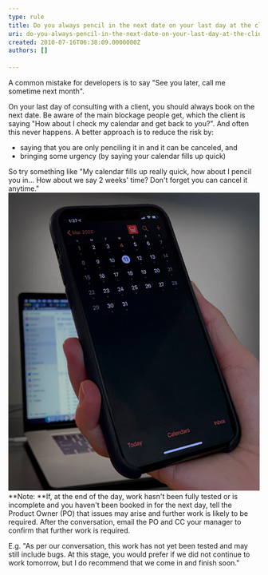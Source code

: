 ```yaml
---
type: rule
title: Do you always pencil in the next date on your last day at the client?
uri: do-you-always-pencil-in-the-next-date-on-your-last-day-at-the-client
created: 2010-07-16T06:38:09.0000000Z
authors: []

---
```


A common mistake for developers is to say "See you later, call me sometime next month". <br>
 
On your last day of consulting with a client, you should always book on the next date. Be aware of the main blockage people get, which the client is saying "How about I check my calendar and get back to you?". And often this never happens.
 A better approach is to reduce the risk by:  
- saying that you are only penciling it in and it can be canceled, and
- bringing some urgency (by saying your calendar fills up quick)


So try something like "My calendar fills up really quick, how about I pencil you in... How about we say 2 weeks' time? Don't forget you can cancel it anytime."
![ Plan ahead at the end of your day eg. "How about we pencil in my next visit, say 2 weeks' time?" ](mobile-calendar.jpg)
**Note: **If, at the end of the day, work hasn't been fully tested or is incomplete and you haven't been booked in for the next day, tell the Product Owner (PO) that issues may arise and further work is likely to be required. After the conversation, email the PO and CC your manager to confirm that further work is required.

E.g. "As per our conversation, this work has not yet been tested and may still include bugs. At this stage, you would prefer if we did not continue to work tomorrow, but I do recommend that we come in and finish soon."
